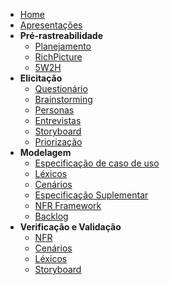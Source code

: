 - [Home](/)
- [Apresentações](artefatos/apresentacoes.md)
- **Pré-rastreabilidade**
  - [Planejamento](artefatos/planejamento.md)
  - [RichPicture](artefatos/preRastreabilidade/richPicture.md)
  - [5W2H](artefatos/preRastreabilidade/5w2h.md)
- **Elicitação**
  - [Questionário](artefatos/elicitação/questionario.md)
  - [Brainstorming](artefatos/elicitação/brainstorming.md)
  - [Personas](artefatos/elicitação/personas.md)
  - [Entrevistas](artefatos/elicitação/entrevistas.md)
  - [Storyboard](artefatos/elicitação/storyboard.md)
  - [Priorização](artefatos/elicitação/moscow.md)
- **Modelagem**
  - [Especificação de caso de uso](artefatos/modelagem/diagramasDeCasoDeUso/especificacaoDeCasoDeUso.md)
  - [Léxicos](artefatos/modelagem/lexicos.md)
  - [Cenários](artefatos/modelagem/cenarios.md)
  - [Especificação Suplementar](artefatos/modelagem/especificacaoSuplementar.md)
  - [NFR Framework](artefatos/modelagem/NFR.md)
  - [Backlog](artefatos/modelagem/backlog.md)
- **Verificação e Validação**
  - [NFR](/artefatos/verificacao_e_validacao/verificacao_NFR.md)
  - [Cenários](artefatos/verificacao_e_validacao/verificacao_Cenarios.md)
  - [Léxicos](artefatos/verificacao_e_validacao/verificacao_lexicos.md)
  - [Storyboard](artefatos/verificacao_e_validacao/verificacao_storyboard.md)